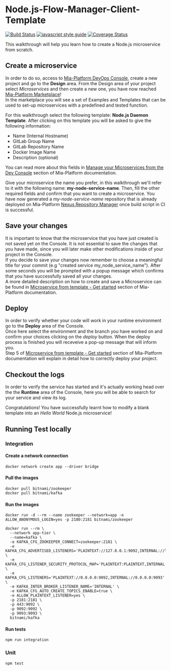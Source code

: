 # Node.js-Flow-Manager-Client-Template

[![Build Status][github-actions-svg]][github-actions]
[![javascript style guide][standard-mia-svg]][standard-mia]
[![Coverage Status][coverall-svg]][coverall-io]

This walkthrough will help you learn how to create a Node.js microservice from scratch.

## Create a microservice

In order to do so, access to [Mia-Platform DevOps Console](https://console.cloud.mia-platform.eu/login), create a new project and go to the **Design** area. From the Design area of your project select _Microservices_ and then create a new one, you have now reached [Mia-Platform Marketplace](https://docs.mia-platform.eu/development_suite/api-console/api-design/marketplace/)!  
In the marketplace you will see a set of Examples and Templates that can be used to set-up microservices with a predefined and tested function.

For this walkthrough select the following template: **Node.js Daemon Template**. After clicking on this template you will be asked to give the following information:

- Name (Internal Hostname)
- GitLab Group Name
- GitLab Repository Name
- Docker Image Name
- Description (optional)

You can read more about this fields in [Manage your Microservices from the Dev Console](https://docs.mia-platform.eu/development_suite/api-console/api-design/services/) section of Mia-Platform documentation.

Give your microservice the name you prefer, in this walkthrough we'll refer to it with the following name: **my-node-service-name**.
Then, fill the other required fields and confirm that you want to create a microservice. You have now generated a *my-node-service-name* repository that is already deployed on Mia-Platform [Nexus Repository Manager](https://nexus.mia-platform.eu/) once build script in CI is successful.

## Save your changes

It is important to know that the microservice that you have just created is not saved yet on the Console. It is not essential to save the changes that you have made, since you will later make other modifications inside of your project in the Console.  
If you decide to save your changes now remember to choose a meaningful title for your commit (e.g "created service my_node_service_name"). After some seconds you will be prompted with a popup message which confirms that you have successfully saved all your changes.  
A more detailed description on how to create and save a Microservice can be found in [Microservice from template - Get started](https://docs.mia-platform.eu/development_suite/api-console/api-design/custom_microservice_get_started/#2-service-creation) section of Mia-Platform documentation.

## Deploy

In order to verify whether your code will work in your runtime environment go to the **Deploy** area of the Console.  
Once here select the environment and the branch you have worked on and confirm your choices clicking on the *deploy* button. When the deploy process is finished you will receveive a pop-up message that will inform you.  
Step 5 of [Microservice from template - Get started](https://docs.mia-platform.eu/development_suite/api-console/api-design/custom_microservice_get_started/#5-deploy-the-project-through-the-api-console) section of Mia-Platform documentation will explain in detail how to correctly deploy your project.

## Checkout the logs

In order to verify the service has started and it's actually working head over the the **Runtime** area of the Console, here you will be able to search for your service and view its log.

Congratulations! You have successfully learnt how to modify a blank template into an _Hello World_ Node.js microservice!

## Running Test locally

### Integration

#### Create a network connection

```
docker network create app --driver bridge
```

#### Pull the images
```
docker pull bitnami/zookeeper
docker pull bitnami/kafka
```

#### Run the images
```
docker run -d --rm --name zookeeper --network=app -e ALLOW_ANONYMOUS_LOGIN=yes -p 2180:2181 bitnami/zookeeper

docker run --rm \
  --network app-tier \
  --name=kafka \
  -e KAFKA_CFG_ZOOKEEPER_CONNECT=zookeeper:2181 \
  -e KAFKA_CFG_ADVERTISED_LISTENERS='PLAINTEXT://127.0.0.1:9092,INTERNAL://localhost:9093' \
  -e KAFKA_CFG_LISTENER_SECURITY_PROTOCOL_MAP='PLAINTEXT:PLAINTEXT,INTERNAL:PLAINTEXT' \
  -e KAFKA_CFG_LISTENERS='PLAINTEXT://0.0.0.0:9092,INTERNAL://0.0.0.0:9093' \
  -e KAFKA_INTER_BROKER_LISTENER_NAME='INTERNAL' \
  -e KAFKA_CFG_AUTO_CREATE_TOPICS_ENABLE=true \
  -e ALLOW_PLAINTEXT_LISTENER=yes \
  -p 2181:2181 \
  -p 443:9092 \
  -p 9092:9092 \
  -p 9093:9093 \
  bitnami/kafka
```

#### Run tests

```
npm run integration
```

### Unit

```
npm test
```

[standard-mia-svg]: https://img.shields.io/badge/code_style-standard--mia-orange.svg
[standard-mia]: https://github.com/mia-platform/eslint-config-mia

[coverall-svg]: https://coveralls.io/repos/github/mia-platform-marketplace/Node.js-Flow-Manager-Client-Template/badge.svg?branch=main
[coverall-io]: https://coveralls.io/github/mia-platform-marketplace/Node.js-Flow-Manager-Client-Template

[github-actions-svg]: https://github.com/mia-platform-marketplace/Node.js-Flow-Manager-Client-Template/actions/workflows/node.js.yml/badge.svg
[github-actions]: https://github.com/mia-platform-marketplace/Node.js-Flow-Manager-Client-Template/actions


